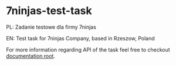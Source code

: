 # 7ninjas-test-task
PL: Zadanie testowe dla firmy 7ninjas

EN: Test task for 7ninjas Company, based in Rzeszow, Poland


For more information regarding API of the task feel free to checkout [documentation root](docs/index.md).